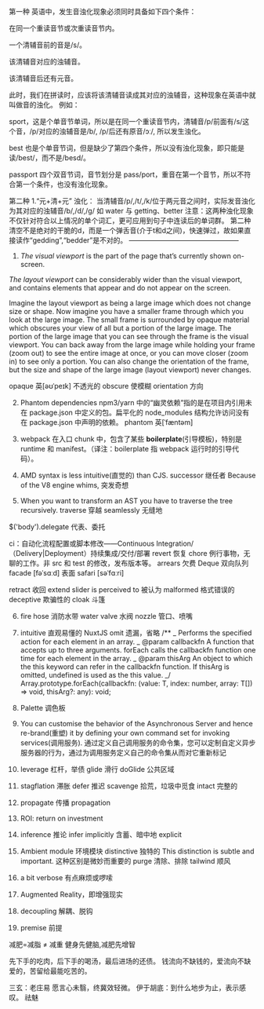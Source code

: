第一种
英语中，发生音浊化现象必须同时具备如下四个条件：

在同一个重读音节或次重读音节内。

一个清辅音前的音是/s/。

该清辅音对应的浊辅音。

该清辅音后还有元音。

此时，我们在拼读时，应该将该清辅音读成其对应的浊辅音，这种现象在英语中就叫做音的浊化。 例如：

sport，这是个单音节单词，所以是在同一个重读音节内，清辅音/p/前面有/s/这个音，/p/对应的浊辅音是/b/, /p/后还有原音/ɔː/, 所以发生浊化。

best 也是个单音节词，但是缺少了第四个条件，所以没有浊化现象，即只能是读/best/，而不是/besd/。

passport 四个双音节词，音节划分是 pass/port，重音在第一个音节，所以不符合第一个条件，也没有浊化现象。

第二种
1.“元+清+元” 浊化： 当清辅音/p/,/t/,/k/位于两元音之间时，实际发音浊化为其对应的浊辅音/b/,/d/,/g/ 如 water 与 getting、better
注意：这两种浊化现象不仅针对符合以上情况的单个词汇，更可应用到句子中连读后的单词群。
第二种清空不是绝对的干脆的d，而是一个弹舌音(介于t和d之间)，快速弹过，故如果直接读作“gedding”,“bedder”是不对的。 
————————————————

1. _The visual viewport_ is the part of the page that’s currently shown on-screen.

_The layout viewport_ can be considerably wider than the visual viewport, and contains elements that appear and do not appear on the screen.

Imagine the layout viewport as being a large image which does not change size or shape. Now imagine you have a smaller frame through which you look at the large image. The small frame is surrounded by opaque material which obscures your view of all but a portion of the large image. The portion of the large image that you can see through the frame is the visual viewport. You can back away from the large image while holding your frame (zoom out) to see the entire image at once, or you can move closer (zoom in) to see only a portion. You can also change the orientation of the frame, but the size and shape of the large image (layout viewport) never changes.

opaque 英[əʊˈpeɪk] 不透光的
obscure 使模糊
orientation 方向

2. Phantom dependencies npm3/yarn 中的“幽灵依赖”指的是在项目内引用未在 package.json 中定义的包。扁平化的 node_modules 结构允许访问没有在 package.json 中声明的依赖。
   phantom 英[ˈfæntəm]

3. webpack 在入口 chunk 中，包含了某些 **boilerplate**(引导模板)，特别是 runtime 和 manifest。（译注：boilerplate 指 webpack 运行时的引导代码）。

4. AMD syntax is less intuitive(直觉的) than CJS.
   successor 继任者
   Because of the V8 engine whims, 突发奇想

5. When you want to transform an AST you have to traverse the tree recursively.
   traverse 穿越
   seamlessly 无缝地

$('body').delegate 代表、委托

ci：自动化流程配置或脚本修改——Continuous Integration/（Delivery|Deployment）持续集成/交付/部署
revert 恢复
chore 例行事物，无聊的工作。非 src 和 test 的修改，发布版本等。
arrears 欠费
Deque 双向队列
facade [fəˈsɑːd] 表面
safari [səˈfɑːri]

retract 收回 extend slider
is perceived to 被认为
malformed 格式错误的
deceptive 欺骗性的
cloak 斗篷

6. fire hose 消防水带
   water valve 水阀
   nozzle 管口、喷嘴

7. intuitive 直观易懂的 NuxtJS
   omit 遗漏，省略
   /\*\*
   _ Performs the specified action for each element in an array.
   _ @param callbackfn A function that accepts up to three arguments. forEach calls the callbackfn function one time for each element in the array.
   _ @param thisArg An object to which the this keyword can refer in the callbackfn function. If thisArg is omitted, undefined is used as the this value.
   _/
   Array.prototype.forEach(callbackfn: (value: T, index: number, array: T[]) => void, thisArg?: any): void;

8. Palette 调色板

9. You can customise the behavior of the Asynchronous Server and hence re-brand(重塑) it by defining your own command set for invoking services(调用服务).
   通过定义自己调用服务的命令集，您可以定制自定义异步服务器的行为，通过为调用服务定义自己的命令集从而对它重新标记

10. leverage 杠杆，举债
    glide 滑行 doGlide 公共区域

11. stagflation 滞胀
    defer 推迟
    scavenge 拾荒，垃圾中觅食
    intact 完整的

12. propagate 传播 propagation

13. ROI: return on investment

14. inference 推论 infer
    implicitly 含蓄、暗中地
    explicit

15. Ambient module 环境模块
    distinctive 独特的
    This distinction is subtle and important. 这种区别是微妙而重要的
    purge 清除、排除
    tailwind 顺风

16. a bit verbose 有点麻烦或啰嗦
17. Augmented Reality，即增强现实
18. decoupling 解耦、脱钩
19. premise 前提

减肥=减脂 ≠ 减重
健身先健脑,减肥先增智

先下手的吃肉，后下手的喝汤，最后进场的还债。
钱流向不缺钱的，爱流向不缺爱的，苦留给最能吃苦的。

三玄：老庄易
愿言心未翳，终冀效轻微。
伊于胡底：到什么地步为止，表示感叹。
祛魅

